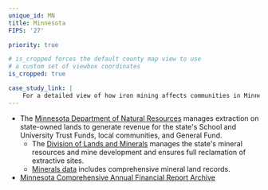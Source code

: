 ```yaml
---
unique_id: MN
title: Minnesota
FIPS: '27'

priority: true

# is_cropped forces the default county map view to use
# a custom set of viewbox coordinates
is_cropped: true

case_study_link: |
    For a detailed view of how iron mining affects communities in Minnesota, read the [St. Louis County case study]({{ site.baseurl }}/case-studies/st-louis/).
---
```

* The [Minnesota Department of Natural Resources](http://www.dnr.state.mn.us/index.html) manages extraction on state-owned lands to generate revenue for the state's School and University Trust Funds, local communities, and General Fund.
  - The [Division of Lands and Minerals](http://www.dnr.state.mn.us/lands_minerals/index.html) manages the state's mineral resources and mine development and ensures full reclamation of extractive sites.
  - [Minerals data](http://minarchive.dnr.state.mn.us/) includes comprehensive mineral land records.
* [Minnesota Comprehensive Annual Financial Report Archive](http://mn.gov/mmb/accounting/reports/comprehensive-annual.jsp)
